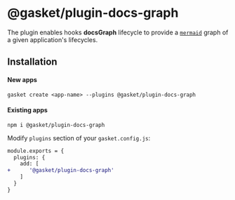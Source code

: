 # @gasket/plugin-docs-graph

The plugin enables hooks **docsGraph** lifecycle to provide a [`mermaid`] graph
of a given application's lifecycles.

## Installation

#### New apps

```
gasket create <app-name> --plugins @gasket/plugin-docs-graph
```

#### Existing apps

```
npm i @gasket/plugin-docs-graph
```

Modify `plugins` section of your `gasket.config.js`:

```diff
module.exports = {
  plugins: {
    add: [
+      '@gasket/plugin-docs-graph'
    ]
  }
}
```

[`mermaid`]: https://mermaid-js.github.io/mermaid/#/
